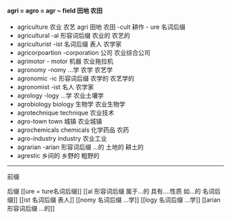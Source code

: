 #### agri = agro = agr ~ field 田地 农田
- agriculture  农业 农艺 agri 田地 农田 -cult 耕作 - ure 名词后缀
- agricultural  -al 形容词后缀 农业的 农艺的
- agriculturist -ist 名词后缀 表人 农学家
- agricorpoartion  -corporation 公司 农业综合公司
- agrimotor  - motor 机器 农业拖拉机
- agronomy  -nomy ...学 农学 农艺学
- agronomic  -ic 形容词后缀 农学的 农艺学的
- agronomist -ist 名人 农学家
- agrology -logy ...学 农业土壤学
- agrobiology  biology 生物学 农业生物学
- agrotechnique technique 农业技术
- agro-town town 城镇  农业城镇
- agrochemicals chemicals 化学药品  农药
- agro-industry  industry 农业工业
- agrarian -arian 形容词后缀  ...的 土地的 耕土的
- agrestic 乡间的 乡野的 粗野的

---
前缀

后缀
[[ure = ture名词后缀]]
[[al 形容词后缀   属于...的  具有....性质  如...的   名词后缀]]
[[ist  名词后缀 表人]]
[[nomy 名词后缀 ...学]]
[[logy 名词后缀   ...学]]
[[arian 形容词后缀  ...的]]
